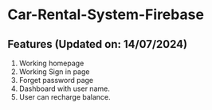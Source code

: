 # Car-Rental-System-Firebase

## Features (Updated on: 14/07/2024)
1. Working homepage
2. Working Sign in page
3. Forget password page
4. Dashboard with user name.
5. User can recharge balance.
